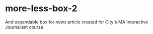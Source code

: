 # more-less-box-2
And expandable box for news article created for City's MA Interactive Journalism course
